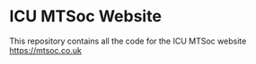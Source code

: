 # ICU MTSoc Website

This repository contains all the code for the ICU MTSoc website https://mtsoc.co.uk
